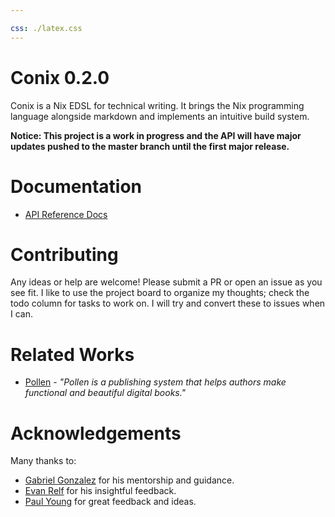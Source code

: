 ```yaml
---

css: ./latex.css
---
```

# Conix 0.2.0
Conix is a Nix EDSL for technical writing. It brings the Nix
programming language alongside markdown and implements an
intuitive build system.

**Notice: This project is a work in progress and the API will have major
updates pushed to the master branch until the first major release.**


# Documentation

* [API Reference Docs](./docs.html)

# Contributing

Any ideas or help are welcome! Please submit a PR or open an issue as you see
fit. I like to use the project board to organize my thoughts; check the todo
column for tasks to work on. I will try and convert these to issues when I can.

# Related Works

* [Pollen](https://docs.racket-lang.org/pollen/) - _"Pollen is a publishing
system that helps authors make functional and beautiful digital books."_

# Acknowledgements

Many thanks to:

  * [Gabriel Gonzalez](https://github.com/Gabriel439) for his mentorship and guidance. 
  * [Evan Relf](https://github.com/evanrelf) for his insightful feedback.
  * [Paul Young](https://github.com/paulyoung) for great feedback and ideas.

